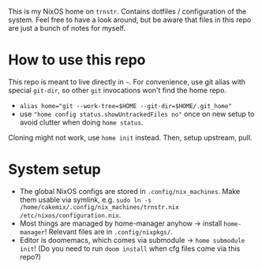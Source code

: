 This is my NixOS home on `trnstr`. Contains dotfiles / configuration of the system.
Feel free to have a look around, but be aware that files in this repo are just a bunch of notes for myself.

How to use this repo
=====================
This repo is meant to live directly in `~`.
For convenience, use git alias with special `git-dir`, so other `git` invocations won't find the home repo.
- `alias home="git --work-tree=$HOME --git-dir=$HOME/.git_home"`
- use `"home config status.showUntrackedFiles no"` once on new setup to avoid clutter when doing `home status`.

Cloning might not work, use `home init` instead. Then, setup upstream, pull.

System setup
============
- The global NixOS configs are stored in `.config/nix_machines`. Make them usable via symlink, e.g. `sudo ln -s /home/cakemix/.config/nix_machines/trnstr.nix /etc/nixos/configuration.nix`.
- Most things are managed by home-manager anyhow -> install `home-manager`! Relevant files are in `.config/nixpkgs/`.
- Editor is doomemacs, which comes via submodule -> `home submodule init`! (Do you need to run `doom install` when cfg files come via this repo?)
